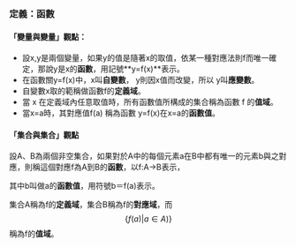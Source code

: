 ### 定義：函數

#### 「變量與變量」觀點：

* 設x,y是兩個變量，如果y的值是隨著x的取值，依某一種對應法則f而唯一確定，那說y是x的**函數**，用記號**y=f\(x\)**表示。
* 在函數關y=f\(x\)中，x叫**自變數**， y則因x值而改變，所以 y叫**應變數**。
* 自變數x取的範稱做函數f的**定義域**。
* 當 x 在定義域內任意取值時，所有函數值所構成的集合稱為函數 f 的**值域**。
* 當x=a時，其對應值f\(a\) 稱為函數 y=f\(x\)在x=a的**函數值**。

#### 「集合與集合」觀點

設A、B為兩個非空集合，如果對於A中的每個元素a在B中都有唯一的元素b與之對應，則稱這個對應f為A到B的**函數**，以f:A→B表示，

其中b叫做a的**函數值**，用符號b＝f\(a\)表示。

集合A稱為f的**定義域**，集合B稱為f的**對應域**，而$$\left \{ f(a)|a\in A ) \right \}$$稱為f的**值域**。

  






